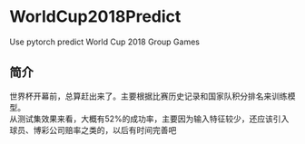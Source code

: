 # WorldCup2018Predict
Use pytorch predict World Cup 2018 Group Games
## 简介    
世界杯开幕前，总算赶出来了。主要根据比赛历史记录和国家队积分排名来训练模型。    
从测试集效果来看，大概有52%的成功率，主要因为输入特征较少，还应该引入球员、博彩公司赔率之类的，以后有时间完善吧
